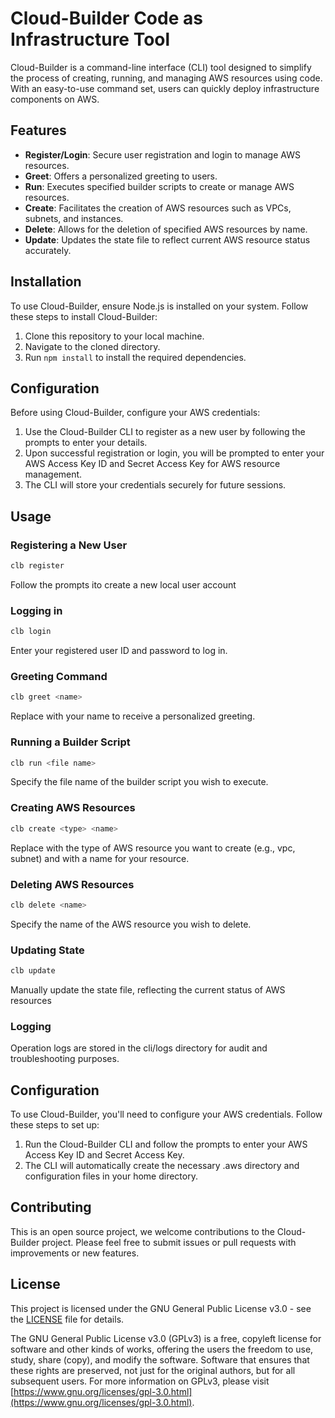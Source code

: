 # Cloud-Builder Code as Infrastructure Tool

Cloud-Builder is a command-line interface (CLI) tool designed to simplify the process of creating, running, and managing AWS resources using code. With an easy-to-use command set, users can quickly deploy infrastructure components on AWS.

## Features

- **Register/Login**: Secure user registration and login to manage AWS resources.
- **Greet**: Offers a personalized greeting to users.
- **Run**: Executes specified builder scripts to create or manage AWS resources.
- **Create**: Facilitates the creation of AWS resources such as VPCs, subnets, and instances.
- **Delete**: Allows for the deletion of specified AWS resources by name.
- **Update**: Updates the state file to reflect current AWS resource status accurately.

## Installation

To use Cloud-Builder, ensure Node.js is installed on your system. Follow these steps to install Cloud-Builder:

1. Clone this repository to your local machine.
2. Navigate to the cloned directory.
3. Run `npm install` to install the required dependencies.

## Configuration

Before using Cloud-Builder, configure your AWS credentials:

1. Use the Cloud-Builder CLI to register as a new user by following the prompts to enter your details.
2. Upon successful registration or login, you will be prompted to enter your AWS Access Key ID and Secret Access Key for AWS resource management.
3. The CLI will store your credentials securely for future sessions.

## Usage

### Registering a New User

```bash
clb register
```
Follow the prompts ito create a new local user account

### Logging in
```bash
clb login
```
Enter your registered user ID and password to log in.


### Greeting Command

```bash
clb greet <name>
```

Replace <name> with your name to receive a personalized greeting.

### Running a Builder Script

```bash
clb run <file name>
```

Specify the file name of the builder script you wish to execute.

### Creating AWS Resources

```bash
clb create <type> <name>
```

Replace <type> with the type of AWS resource you want to create (e.g., vpc, subnet) and <name> with a name for your resource.

### Deleting AWS Resources

```bash
clb delete <name>
```
Specify the name of the AWS resource you wish to delete.

### Updating State
```bash
clb update
```
Manually update the state file, reflecting the current status of AWS resources

### Logging
Operation logs are stored in the cli/logs directory for audit and troubleshooting purposes.

## Configuration

To use Cloud-Builder, you'll need to configure your AWS credentials. Follow these steps to set up:

1. Run the Cloud-Builder CLI and follow the prompts to enter your AWS Access Key ID and Secret Access Key.
2. The CLI will automatically create the necessary .aws directory and configuration files in your home directory.

## Contributing

This is an open source project, we welcome contributions to the Cloud-Builder project. Please feel free to submit issues or pull requests with improvements or new features.

## License

This project is licensed under the GNU General Public License v3.0 - see the [LICENSE](LICENSE) file for details.

The GNU General Public License v3.0 (GPLv3) is a free, copyleft license for software and other kinds of works, offering the users the freedom to use, study, share (copy), and modify the software. Software that ensures that these rights are preserved, not just for the original authors, but for all subsequent users. For more information on GPLv3, please visit [https://www.gnu.org/licenses/gpl-3.0.html](https://www.gnu.org/licenses/gpl-3.0.html).


